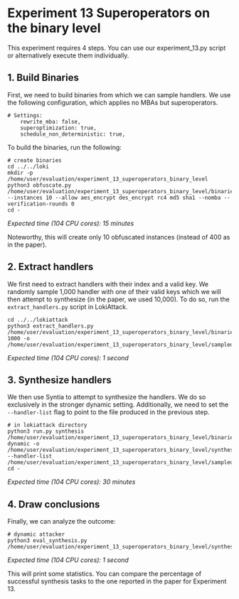 # Experiment 13 Superoperators on the binary level

This experiment requires 4 steps. You can use our experiment_13.py script or alternatively execute them individually.

## 1. Build Binaries

First, we need to build binaries from which we can sample handlers. We use the following configuration, which applies no MBAs but superoperators.

```
# Settings:
    rewrite_mba: false,
    superoptimization: true,
    schedule_non_deterministic: true,
```

To build the binaries, run the following: 

```
# create binaries
cd ../../loki
mkdir -p /home/user/evaluation/experiment_13_superoperators_binary_level
python3 obfuscate.py /home/user/evaluation/experiment_13_superoperators_binary_level/binaries --instances 10 --allow aes_encrypt des_encrypt rc4 md5 sha1 --nomba --verification-rounds 0
cd -
```
_Expected time (104 CPU cores): 15 minutes_

Noteworthy, this will create only 10 obfuscated instances (instead of 400 as in the paper).

## 2. Extract handlers
We first need to extract handlers with their index and a valid key. We randomly sample 1,000 handler with one of their valid keys which we will then attempt to synthesize (in the paper, we used 10,000). To do so, run the `extract_handlers.py` script in LokiAttack.
```
cd ../../lokiattack
python3 extract_handlers.py /home/user/evaluation/experiment_13_superoperators_binary_level/binaries 1000 -o /home/user/evaluation/experiment_13_superoperators_binary_level/sampled_handlers.txt
```
_Expected time (104 CPU cores): 1 second_


## 3. Synthesize handlers
We then use Syntia to attempt to synthesize the handlers. We do so exclusively in the stronger dynamic setting. Additionally, we need to set the `--handler-list` flag to point to the file produced in the previous step.
```
# in lokiattack directory
python3 run.py synthesis /home/user/evaluation/experiment_13_superoperators_binary_level/binaries dynamic -o /home/user/evaluation/experiment_13_superoperators_binary_level/synthesis_results.txt --handler-list /home/user/evaluation/experiment_13_superoperators_binary_level/sampled_handlers.txt
cd -
```
_Expected time (104 CPU cores): 30 minutes_

## 4. Draw conclusions
Finally, we can analyze the outcome:
```
# dynamic attacker
python3 eval_synthesis.py /home/user/evaluation/experiment_13_superoperators_binary_level/synthesis_results.txt
```
_Expected time (104 CPU cores): 1 second_

This will print some statistics. You can compare the percentage of successful synthesis tasks to the one reported in the paper for Experiment 13.
